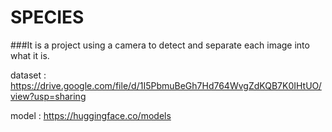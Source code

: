 # SPECIES
###It is a project using a camera to detect and separate each image into what it is.

dataset : https://drive.google.com/file/d/1I5PbmuBeGh7Hd764WvgZdKQB7K0IHtUO/view?usp=sharing

model : https://huggingface.co/models
